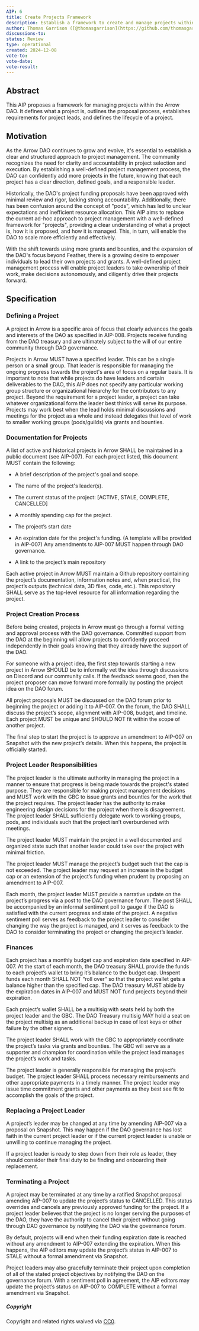 ```yaml
---
AIP: 6
title: Create Projects Framework
description: Establish a framework to create and manage projects within the DAO
author: Thomas Garrison ([@thomasgarrison](https://github.com/thomasgarrison))
discussions-to: 
status: Review
type: operational
created: 2024-12-08
vote-to: 
vote-date: 
vote-result: 
---
```


## Abstract

This AIP proposes a framework for managing projects within the Arrow DAO. It defines what a project is, outlines the proposal process, establishes requirements for project leads, and defines the lifecycle of a project.

## Motivation

<!---
The motivation section should describe the "why" of this AIP. What problem does it solve? Why should someone want to implement this standard? What benefit does it provide to the Arrow ecosystem? What use cases does this AIP address?
-->

As the Arrow DAO continues to grow and evolve, it's essential to establish a clear and structured approach to project management. The community recognizes the need for clarity and accountability in project selection and execution. By establishing a well-defined project management process, the DAO can confidently add more projects in the future, knowing that each project has a clear direction, defined goals, and a responsible leader.

Historically, the DAO's project funding proposals have been approved with minimal review and rigor, lacking strong accountability. Additionally, there has been confusion around the concept of "pods", which has led to unclear expectations and inefficient resource allocation. This AIP aims to replace the current ad-hoc approach to project management with a well-defined framework for "projects", providing a clear understanding of what a project is, how it is proposed, and how it is managed. This, in turn, will enable the DAO to scale more efficiently and effectively.

With the shift towards using more grants and bounties, and the expansion of the DAO's focus beyond Feather, there is a growing desire to empower individuals to lead their own projects and grants. A well-defined project management process will enable project leaders to take ownership of their work, make decisions autonomously, and diligently drive their projects forward.

## Specification

### Defining a Project

A project in Arrow is a specific area of focus that clearly advances the goals and interests of the DAO as specified in AIP-008. Projects receive funding from the DAO treasury and are ultimately subject to the will of our entire community through DAO governance.

Projects in Arrow MUST have a specified leader. This can be a single person or a small group. That leader is responsible for managing the ongoing progress towards the project's area of focus on a regular basis. It is important to note that while projects do have leaders and certain deliverables to the DAO, this AIP does not specify any particular working group structure or organizational hierarchy for the contributors to any project. Beyond the requirement for a project leader, a project can take whatever organizational form the leader best thinks will serve its purpose. Projects may work best when the lead holds minimal discussions and meetings for the project as a whole and instead delegates that level of work to smaller working groups (pods/guilds) via grants and bounties.

### Documentation for Projects

A list of active and historical projects in Arrow SHALL be maintained in a public document (see AIP-007). For each project listed, this document MUST contain the following:

- A brief description of the project's goal and scope.

- The name of the project's leader(s).

- The current status of the project: [ACTIVE, STALE, COMPLETE, CANCELLED]

- A monthly spending cap for the project.

- The project’s start date

- An expiration date for the project's funding. (A template will be provided in AIP-007) Any amendments to AIP-007 MUST happen through DAO governance.

- A link to the project’s main repository

Each active project in Arrow MUST maintain a Github repository containing the project’s documentation, information notes and, when practical, the project’s outputs (technical data, 3D files, code, etc.). This repository SHALL serve as the top-level resource for all information regarding the project.

### Project Creation Process

Before being created, projects in Arrow must go through a formal vetting and approval process with the DAO governance. Committed support from the DAO at the beginning will allow projects to confidently proceed independently in their goals knowing that they already have the support of the DAO.

For someone with a project idea, the first step towards starting a new project in Arrow SHOULD be to informally vet the idea through discussions on Discord and our community calls. If the feedback seems good, then the project proposer can move forward more formally by posting the project idea on the DAO forum.

All project proposals MUST be discussed on the DAO forum prior to beginning the project or adding it to AIP-007. On the forum, the DAO SHALL discuss the project’s scope, alignment with AIP-008, budget, and timeline. Each project MUST be unique and SHOULD NOT fit within the scope of another project.

The final step to start the project is to approve an amendment to AIP-007 on Snapshot with the new project’s details. When this happens, the project is officially started.

### Project Leader Responsibilities

The project leader is the ultimate authority in managing the project in a manner to ensure that progress is being made towards the project's stated purpose. They are responsible for making project management decisions and MUST work with the GBC to issue grants and bounties for the work that the project requires. The project leader has the authority to make engineering design decisions for the project when there is disagreement. The project leader SHALL sufficiently delegate work to working groups, pods, and individuals such that the project isn’t overburdened with meetings.

The project leader MUST maintain the project in a well documented and organized state such that another leader could take over the project with minimal friction.

The project leader MUST manage the project’s budget such that the cap is not exceeded. The project leader may request an increase in the budget cap or an extension of the project’s funding when prudent by proposing an amendment to AIP-007.

Each month, the project leader MUST provide a narrative update on the project’s progress via a post to the DAO governance forum. The post SHALL be accompanied by an informal sentiment poll to gauge if the DAO is satisfied with the current progress and state of the project. A negative sentiment poll serves as feedback to the project leader to consider changing the way the project is managed, and it serves as feedback to the DAO to consider terminating the project or changing the project’s leader.

### Finances

Each project has a monthly budget cap and expiration date specified in AIP-007. At the start of each month, the DAO treasury SHALL provide the funds to each project’s wallet to bring it’s balance to the budget cap. Unspent funds each month SHALL NOT “roll over” so that the project wallet gets a balance higher than the specified cap. The DAO treasury MUST abide by the expiration dates in AIP-007 and MUST NOT fund projects beyond their expiration.

Each project’s wallet SHALL be a multisig with seats held by both the project leader and the GBC. The DAO Treasury multisig MAY hold a seat on the project multisig as an additional backup in case of lost keys or other failure by the other signers.

The project leader SHALL work with the GBC to appropriately coordinate the project’s tasks via grants and bounties. The GBC will serve as a supporter and champion for coordination while the project lead manages the project’s work and tasks.

The project leader is generally responsible for managing the project’s budget. The project leader SHALL process necessary reimbursements and other appropriate payments in a timely manner. The project leader may issue time commitment grants and other payments as they best see fit to accomplish the goals of the project.

### Replacing a Project Leader

A project’s leader may be changed at any time by amending AIP-007 via a proposal on Snapshot. This may happen if the DAO governance has lost faith in the current project leader or if the current project leader is unable or unwilling to continue managing the project.

If a project leader is ready to step down from their role as leader, they should consider their final duty to be finding and onboarding their replacement.

### Terminating a Project

A project may be terminated at any time by a ratified Snapshot proposal amending AIP-007 to update the project’s status to CANCELLED. This status overrides and cancels any previously approved funding for the project. If a project leader believes that the project is no longer serving the purposes of the DAO, they have the authority to cancel their project without going through DAO governance by notifying the DAO via the governance forum.

By default, projects will end when their funding expiration date is reached without any amendment to AIP-007 extending the expiration. When this happens, the AIP editors may update the project’s status in AIP-007 to STALE without a formal amendment via Snapshot.

Project leaders may also gracefully terminate their project upon completion of all of the stated project objectives by notifying the DAO on the governance forum. With a sentiment poll in agreement, the AIP editors may update the project’s status on AIP-007 to COMPLETE without a formal amendment via Snapshot.

##### Copyright

Copyright and related rights waived via [CC0](https://creativecommons.org/publicdomain/zero/1.0/).

